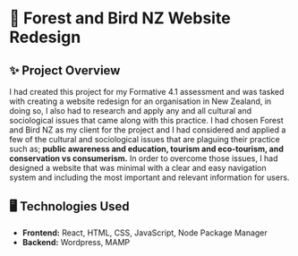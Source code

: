 # 🌲 Forest and Bird NZ Website Redesign

## ✨ Project Overview 

I had created this project for my Formative 4.1 assessment and was tasked with creating a website redesign for an organisation in New Zealand, in doing so, I also had to research and apply any and all cultural and sociological issues that came along with this practice. I had chosen Forest and Bird NZ as my client for the project and I had considered and applied a few of the cultural and sociological issues that are plaguing their practice such as; __public awareness and education, tourism and eco-tourism, and conservation vs consumerism.__ In order to overcome those issues, I had designed a website that was minimal with a clear and easy navigation system and including the most important and relevant information for users.

## 🖥️ Technologies Used 
- __Frontend:__ React, HTML, CSS, JavaScript, Node Package Manager
- __Backend:__ Wordpress, MAMP
